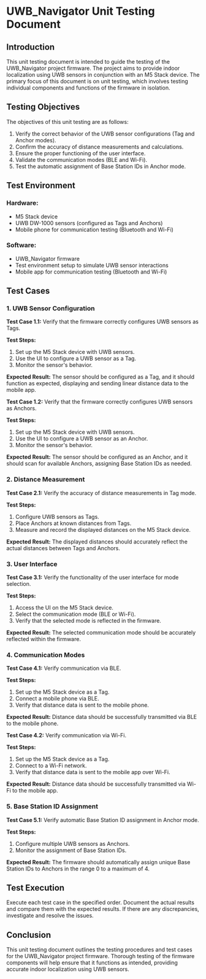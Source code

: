 # UWB_Navigator Unit Testing Document

## Introduction

This unit testing document is intended to guide the testing of the UWB_Navigator project firmware. The project aims to provide indoor localization using UWB sensors in conjunction with an M5 Stack device. The primary focus of this document is on unit testing, which involves testing individual components and functions of the firmware in isolation.

## Testing Objectives

The objectives of this unit testing are as follows:

1. Verify the correct behavior of the UWB sensor configurations (Tag and Anchor modes).
2. Confirm the accuracy of distance measurements and calculations.
3. Ensure the proper functioning of the user interface.
4. Validate the communication modes (BLE and Wi-Fi).
5. Test the automatic assignment of Base Station IDs in Anchor mode.

## Test Environment

### Hardware:
- M5 Stack device
- UWB DW-1000 sensors (configured as Tags and Anchors)
- Mobile phone for communication testing (Bluetooth and Wi-Fi)

### Software:
- UWB_Navigator firmware
- Test environment setup to simulate UWB sensor interactions
- Mobile app for communication testing (Bluetooth and Wi-Fi)

## Test Cases

### 1. UWB Sensor Configuration

**Test Case 1.1:** Verify that the firmware correctly configures UWB sensors as Tags.

**Test Steps:**
1. Set up the M5 Stack device with UWB sensors.
2. Use the UI to configure a UWB sensor as a Tag.
3. Monitor the sensor's behavior.

**Expected Result:** The sensor should be configured as a Tag, and it should function as expected, displaying and sending linear distance data to the mobile app.

**Test Case 1.2:** Verify that the firmware correctly configures UWB sensors as Anchors.

**Test Steps:**
1. Set up the M5 Stack device with UWB sensors.
2. Use the UI to configure a UWB sensor as an Anchor.
3. Monitor the sensor's behavior.

**Expected Result:** The sensor should be configured as an Anchor, and it should scan for available Anchors, assigning Base Station IDs as needed.

### 2. Distance Measurement

**Test Case 2.1:** Verify the accuracy of distance measurements in Tag mode.

**Test Steps:**
1. Configure UWB sensors as Tags.
2. Place Anchors at known distances from Tags.
3. Measure and record the displayed distances on the M5 Stack device.

**Expected Result:** The displayed distances should accurately reflect the actual distances between Tags and Anchors.

### 3. User Interface

**Test Case 3.1:** Verify the functionality of the user interface for mode selection.

**Test Steps:**
1. Access the UI on the M5 Stack device.
2. Select the communication mode (BLE or Wi-Fi).
3. Verify that the selected mode is reflected in the firmware.

**Expected Result:** The selected communication mode should be accurately reflected within the firmware.

### 4. Communication Modes

**Test Case 4.1:** Verify communication via BLE.

**Test Steps:**
1. Set up the M5 Stack device as a Tag.
2. Connect a mobile phone via BLE.
3. Verify that distance data is sent to the mobile phone.

**Expected Result:** Distance data should be successfully transmitted via BLE to the mobile phone.

**Test Case 4.2:** Verify communication via Wi-Fi.

**Test Steps:**
1. Set up the M5 Stack device as a Tag.
2. Connect to a Wi-Fi network.
3. Verify that distance data is sent to the mobile app over Wi-Fi.

**Expected Result:** Distance data should be successfully transmitted via Wi-Fi to the mobile app.

### 5. Base Station ID Assignment

**Test Case 5.1:** Verify automatic Base Station ID assignment in Anchor mode.

**Test Steps:**
1. Configure multiple UWB sensors as Anchors.
2. Monitor the assignment of Base Station IDs.

**Expected Result:** The firmware should automatically assign unique Base Station IDs to Anchors in the range 0 to a maximum of 4.

## Test Execution

Execute each test case in the specified order. Document the actual results and compare them with the expected results. If there are any discrepancies, investigate and resolve the issues.

## Conclusion

This unit testing document outlines the testing procedures and test cases for the UWB_Navigator project firmware. Thorough testing of the firmware components will help ensure that it functions as intended, providing accurate indoor localization using UWB sensors.